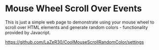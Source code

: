 # Mouse Wheel Scroll Over Events

This is just a simple web page to demonstrate using your mouse wheel to scroll over HTML elements and generate random colors - functionality provided by Javacript.

 https://github.com/LaZeR30/CoolMouseScrollRandomColor/settings

 